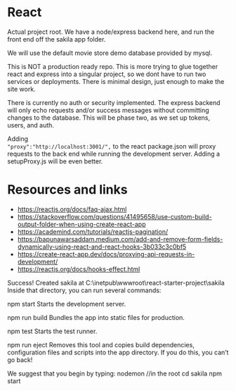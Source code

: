 # React

Actual project root. We have a node/express backend here, and run the front end off the sakila app folder.

We will use the default movie store demo database provided by mysql.

This is NOT a production ready repo. This is more trying to glue together react and express into a singular project, so we dont have to run two services or deployments. There is minimal design, just enough to make the site work.

There is currently no auth or security implemented. The express backend will only echo requests and/or success messages without committing changes to the database. This will be phase two, as we set up tokens, users, and auth.

Adding   
`"proxy":"http://localhost:3001/",`
to the react package.json will proxy requests to the back end while running the development server. Adding a setupProxy.js will be even better.

# Resources and links
* https://reactjs.org/docs/faq-ajax.html
* https://stackoverflow.com/questions/41495658/use-custom-build-output-folder-when-using-create-react-app
* https://academind.com/tutorials/reactjs-pagination/
* https://bapunawarsaddam.medium.com/add-and-remove-form-fields-dynamically-using-react-and-react-hooks-3b033c3c0bf5
* https://create-react-app.dev/docs/proxying-api-requests-in-development/
* https://reactjs.org/docs/hooks-effect.html


Success! Created sakila at C:\inetpub\wwwroot\react-starter-project\sakila
Inside that directory, you can run several commands:

  npm start
    Starts the development server.

  npm run build
    Bundles the app into static files for production.

  npm test
    Starts the test runner.

  npm run eject
    Removes this tool and copies build dependencies, configuration files
    and scripts into the app directory. If you do this, you can’t go back!

We suggest that you begin by typing:
  nodemon //in the root
  cd sakila
  npm start
